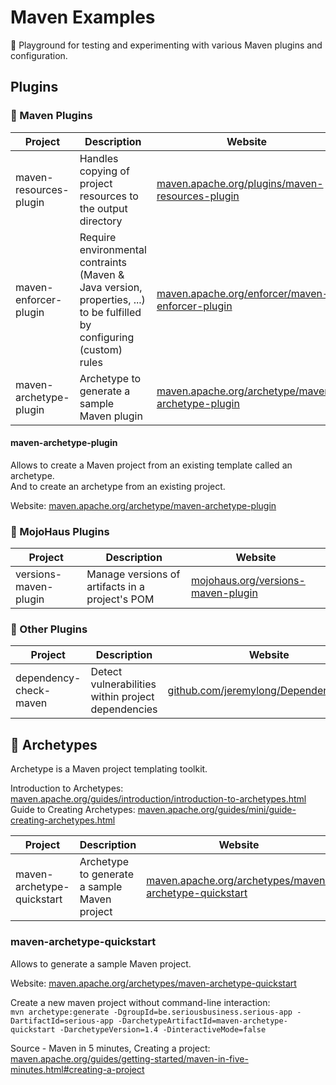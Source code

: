 # Maven Examples

🎉 Playground for testing and experimenting with various Maven plugins and configuration.

## Plugins

### 🔌 Maven Plugins

| Project                | Description                                                                                                            | Website                                                                                                        |
| ---------------------- | ---------------------------------------------------------------------------------------------------------------------- | -------------------------------------------------------------------------------------------------------------- |
| maven-resources-plugin | Handles copying of project resources to the output directory                                                           | [maven.apache.org/plugins/maven-resources-plugin](https://maven.apache.org/plugins/maven-resources-plugin)     |
| maven-enforcer-plugin  | Require environmental contraints (Maven & Java version, properties, ...) to be fulfilled by configuring (custom) rules | [maven.apache.org/enforcer/maven-enforcer-plugin](https://maven.apache.org/enforcer/maven-enforcer-plugin)     |
| maven-archetype-plugin | Archetype to generate a sample Maven plugin                                                                            | [maven.apache.org/archetype/maven-archetype-plugin](https://maven.apache.org/archetype/maven-archetype-plugin) |

#### maven-archetype-plugin

Allows to create a Maven project from an existing template called an archetype.  
And to create an archetype from an existing project.

Website: [maven.apache.org/archetype/maven-archetype-plugin](https://maven.apache.org/archetype/maven-archetype-plugin)

### 🔌 MojoHaus Plugins

| Project                | Description                                        | Website                                                                              |
| ---------------------- | -------------------------------------------------- | ------------------------------------------------------------------------------------ |
| versions-maven-plugin  | Manage versions of artifacts in a project's POM    | [mojohaus.org/versions-maven-plugin](https://www.mojohaus.org/versions-maven-plugin) |

### 🔌 Other Plugins

| Project                | Description                                        | Website                                                                                |
| ---------------------- | -------------------------------------------------- | -------------------------------------------------------------------------------------- |
| dependency-check-maven | Detect vulnerabilities within project dependencies | [github.com/jeremylong/DependencyCheck](https://github.com/jeremylong/DependencyCheck) |

## 🔖 Archetypes

Archetype is a Maven project templating toolkit.

Introduction to Archetypes: [maven.apache.org/guides/introduction/introduction-to-archetypes.html](https://maven.apache.org/guides/introduction/introduction-to-archetypes.html)  
Guide to Creating Archetypes: [maven.apache.org/guides/mini/guide-creating-archetypes.html](https://maven.apache.org/guides/mini/guide-creating-archetypes.html)

| Project                    | Description                                  | Website                                                                                                                  |
| -------------------------- | -------------------------------------------- | ------------------------------------------------------------------------------------------------------------------------ |
| maven-archetype-quickstart | Archetype to generate a sample Maven project | [maven.apache.org/archetypes/maven-archetype-quickstart](https://maven.apache.org/archetypes/maven-archetype-quickstart) |

### maven-archetype-quickstart

Allows to generate a sample Maven project.

Website: [maven.apache.org/archetypes/maven-archetype-quickstart](https://maven.apache.org/archetypes/maven-archetype-quickstart)

Create a new maven project without command-line interaction:  
`mvn archetype:generate -DgroupId=be.seriousbusiness.serious-app -DartifactId=serious-app -DarchetypeArtifactId=maven-archetype-quickstart -DarchetypeVersion=1.4 -DinteractiveMode=false`

Source - Maven in 5 minutes, Creating a project: [maven.apache.org/guides/getting-started/maven-in-five-minutes.html#creating-a-project](https://maven.apache.org/guides/getting-started/maven-in-five-minutes.html#creating-a-project)
